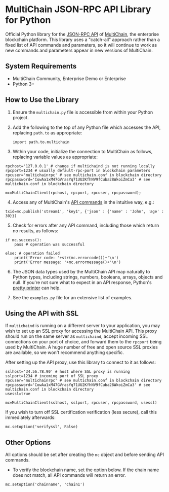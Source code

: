 MultiChain JSON-RPC API Library for Python
==========================================

Official Python library for the [JSON-RPC API](https://www.multichain.com/developers/json-rpc-api/) of [MultiChain](https://www.multichain.com/), the enterprise blockchain platform. This library uses a "catch-all" approach rather than a fixed list of API commands and parameters, so it will continue to work as new commands and parameters appear in new versions of MultiChain.


System Requirements
-------------------

* MultiChain Community, Enterprise Demo or Enterprise
* Python 3+


How to Use the Library
----------------------

1. Ensure the `multichain.py` file is accessible from within your Python project.

2. Add the following to the top of any Python file which accesses the API, replacing `path.to` as appropriate:

	`import path.to.multichain`
	
3. Within your code, initialize the connection to MultiChain as follows, replacing variable values as appropriate:

```	
rpchost='127.0.0.1' # change if multichaind is not running locally
rpcport=1234 # usually default-rpc-port in blockchain parameters
rpcuser='multichainrpc' # see multichain.conf in blockchain directory
rpcpassword='CowAa1xM47GVrasYq71UU2KfhNV9fCuba28WkoiZmCa3' # see multichain.conf in blockchain directory

mc=MultiChainClient(rpchost, rpcport, rpcuser, rpcpassword);
```

4. Access any of MultiChain's [API commands](https://www.multichain.com/developers/json-rpc-api/) in the intuitive way, e.g.:

```
txid=mc.publish('stream1', 'key1', {'json' : {'name' : 'John', 'age' : 30}})
```

5. Check for errors after any API command, including those which return no results, as follows:

```
if mc.success():
	pass # operation was successful

else: # operation failed		
	print('Error code: '+str(mc.errorcode())+'\n')
	print('Error message: '+mc.errormessage()+'\n')
```

6. The JSON data types used by the MultiChain API map naturally to Python types, including strings, numbers, booleans, arrays, objects and null. If you're not sure what to expect in an API response, Python's [pretty printer](https://docs.python.org/3/library/pprint.html) can help.

7. See the `examples.py` file for an extensive list of examples.


Using the API with SSL
----------------------

If `multichaind` is running on a different server to your application, you may wish to set up an SSL proxy for accessing the MultiChain API. This proxy should run on the same server as `multichaind`, accept incoming SSL connections on your port of choice, and forward them to the `rpcport` being used by MultiChain. A huge number of free and open source SSL proxies are available, so we won't recommend anything specific.

After setting up the API proxy, use this library to connect to it as follows:

```
sslhost='34.56.78.90' # host where SSL proxy is running
sslport=1234 # incoming port of SSL proxy
rpcuser='multichainrpc' # see multichain.conf in blockchain directory
rpcpassword='CowAa1xM47GVrasYq71UU2KfhNV9fCuba28WkoiZmCa3' # see multichain.conf in blockchain directory
usessl=true

mc=MultiChainClient(sslhost, sslport, rpcuser, rpcpassword, usessl)
```

If you wish to turn off SSL certification verification (less secure), call this immediately afterwards:

```
mc.setoption('verifyssl', False)
```


Other Options
-------------

All options should be set after creating the `mc` object and before sending API commands.

* To verify the blockchain name, set the option below. If the chain name does not match, all API commands will return an error.

```
mc.setoption('chainname', 'chain1')
```
